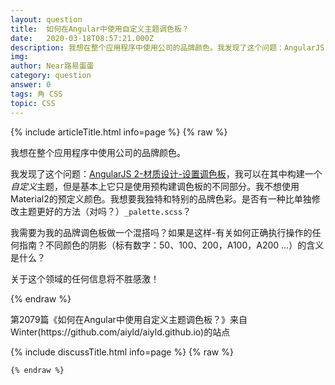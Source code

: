 ```yaml
---
layout: question
title:  如何在Angular中使用自定义主题调色板？
date:   2020-03-18T08:57:21.000Z
description: 我想在整个应用程序中使用公司的品牌颜色。我发现了这个问题：AngularJS 2-材质设计-设置调色板，我可以在其中构建一个自定义主题，但是基本上它只...
img: 
author: Near路易蛋蛋
category: question
answer: 0
tags: 角 CSS
topic: CSS
---
```

<div class="article-root">
  <div class="article">
    {% include articleTitle.html info=page %}
    {% raw %}
    <div class="article-content"><p><font style="vertical-align: inherit;"><font style="vertical-align: inherit;">我想在整个应用程序中使用公司的品牌颜色。</font></font></p>

<p><font style="vertical-align: inherit;"><font style="vertical-align: inherit;">我发现了这个问题：</font></font><a href="https://stackoverflow.com/questions/37268999/angularjs-2-material-design-set-color-palette"><font style="vertical-align: inherit;"><font style="vertical-align: inherit;">AngularJS 2-材质设计-设置调色板</font></font></a><font style="vertical-align: inherit;"><font style="vertical-align: inherit;">，我可以在其中构建一个</font></font><em><font style="vertical-align: inherit;"><font style="vertical-align: inherit;">自定义</font></font></em><font style="vertical-align: inherit;"><font style="vertical-align: inherit;">主题，但是基本上它只是使用预构建调色板的不同部分。</font><font style="vertical-align: inherit;">我不想使用Material2的预定义颜色。</font><font style="vertical-align: inherit;">我想要我独特和特别的品牌色彩。</font><font style="vertical-align: inherit;">是否有一种比单独修改主题更好的方法（对吗？）</font></font><code>_palette.scss</code><font style="vertical-align: inherit;"><font style="vertical-align: inherit;">？</font></font></p>

<p><font style="vertical-align: inherit;"><font style="vertical-align: inherit;">我需要为我的品牌调色板做一个混搭吗？</font><font style="vertical-align: inherit;">如果是这样-有关如何正确执行操作的任何指南？</font><font style="vertical-align: inherit;">不同颜色的阴影（标有数字：50、100、200，A100，A200 ...）的含义是什么？</font></font></p>

<p><font style="vertical-align: inherit;"><font style="vertical-align: inherit;">关于这个领域的任何信息将不胜感激！</font></font></p></div>
    {% endraw %}
  </div>
  <p class="winter_mark">第2079篇《如何在Angular中使用自定义主题调色板？》来自Winter(https://github.com/aiyld/aiyld.github.io)的站点</p>
  <div class="discuss-wrapper">
    {% include discussTitle.html info=page %}
    {% raw %}
    
    {% endraw %}
  </div>
<div>

